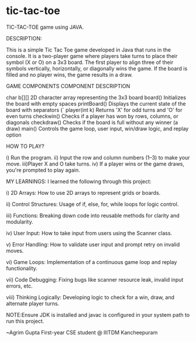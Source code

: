 # tic-tac-toe
TIC-TAC-TOE game using JAVA.

DESCRIPTION:

This is a simple Tic Tac Toe game developed in Java that runs in the console. It is a two-player game where players take turns to place their symbol (X or O) on a 3x3 board. The first player to align three of their symbols vertically, horizontally, or diagonally wins the game. If the board is filled and no player wins, the game results in a draw.

GAME COMPONENTS               COMPONENT DESCRIPTION

 char b[][] 	        2D character array representing the 3x3 board
 board()	            Initializes the board with empty spaces
 printBoard()	        Displays the current state of the board with separators (`
 player(int k)	      Returns 'X' for odd turns and 'O' for even turns
 checkwin()	          Checks if a player has won by rows, columns, or diagonals
 checkdraw()	        Checks if the board is full without any winner (a draw)
 main()	              Controls the game loop, user input, win/draw logic, and replay option

 HOW TO PLAY?
 
i)  Run the program.
ii) Input the row and column numbers (1–3) to make your move.
iii)Player X and O take turns.
iv) If a player wins or the game draws, you're prompted to play again.

MY LEARNINGS:
I learned the following through this project:

i)   2D Arrays: How to use 2D arrays to represent grids or boards.

ii)  Control Structures: Usage of if, else, for, while loops for logic control.

iii) Functions: Breaking down code into reusable methods for clarity and modularity.

iv)  User Input: How to take input from users using the Scanner class.

v)   Error Handling: How to validate user input and prompt retry on invalid moves.

vi)   Game Loops: Implementation of a continuous game loop and replay functionality.

vii)  Code Debugging: Fixing bugs like scanner resource leak, invalid input errors, etc.

viii) Thinking Logically: Developing logic to check for a win, draw, and alternate player turns.

NOTE:Ensure JDK is installed and javac is configured in your system path to run this project.


~Agrim Gupta
 First-year CSE student @ IIITDM Kancheepuram

